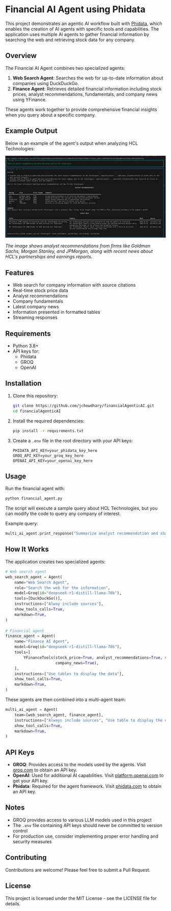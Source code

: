 # Financial AI Agent using Phidata

This project demonstrates an agentic AI workflow built with [Phidata](https://github.com/phidatahq/phidata), which enables the creation of AI agents with specific tools and capabilities. The application uses multiple AI agents to gather financial information by searching the web and retrieving stock data for any company.

## Overview

The Financial AI Agent combines two specialized agents:

1. **Web Search Agent**: Searches the web for up-to-date information about companies using DuckDuckGo.
2. **Finance Agent**: Retrieves detailed financial information including stock prices, analyst recommendations, fundamentals, and company news using YFinance.

These agents work together to provide comprehensive financial insights when you query about a specific company.

## Example Output

Below is an example of the agent's output when analyzing HCL Technologies:

![HCL Technologies Analysis Output](https://github.com/jchowdhary/financialAgenticAI/blob/main/screenshot.png)

*The image shows analyst recommendations from firms like Goldman Sachs, Morgan Stanley, and JPMorgan, along with recent news about HCL's partnerships and earnings reports.*

## Features

- Web search for company information with source citations
- Real-time stock price data
- Analyst recommendations
- Company fundamentals
- Latest company news
- Information presented in formatted tables
- Streaming responses

## Requirements

- Python 3.8+
- API keys for:
  - Phidata
  - GROQ
  - OpenAI

## Installation

1. Clone this repository:
   ```bash
   git clone https://github.com/jchowdhary/financialAgenticAI.git
   cd financialAgenticAI

   ```

2. Install the required dependencies:
   ```bash
   pip install -r requirements.txt
   ```

3. Create a `.env` file in the root directory with your API keys:
   ```
   PHIDATA_API_KEY=your_phidata_key_here
   GROQ_API_KEY=your_groq_key_here
   OPENAI_API_KEY=your_openai_key_here
   ```

## Usage

Run the financial agent with:

```bash
python financial_agent.py
```

The script will execute a sample query about HCL Technologies, but you can modify the code to query any company of interest.

Example query:
```python
multi_ai_agent.print_response("Summarize analyst recommendation and share the latest news for Apple", stream=True)
```

## How It Works

The application creates two specialized agents:

```python
# Web search agent
web_search_agent = Agent(
    name="Web Search Agent",
    role="Search the web for the information",
    model=Groq(id="deepseek-r1-distill-llama-70b"),
    tools=[DuckDuckGo()],
    instructions=["Alway include sources"],
    show_tools_calls=True,
    markdown=True,
)

# Financial agent
finance_agent = Agent(
    name="Finance AI Agent",
    model=Groq(id="deepseek-r1-distill-llama-70b"),
    tools=[
        YFinanceTools(stock_price=True, analyst_recommendations=True, stock_fundamentals=True,
                      company_news=True),
    ],
    instructions=["Use tables to display the data"],
    show_tool_calls=True,
    markdown=True,
)
```

These agents are then combined into a multi-agent team:

```python
multi_ai_agent = Agent(
    team=[web_search_agent, finance_agent],
    instructions=["Always include sources", "Use table to display the data"],
    show_tool_calls=True,
    markdown=True,
)
```

## API Keys

- **GROQ**: Provides access to the models used by the agents. Visit [groq.com](https://groq.com) to obtain an API key.
- **OpenAI**: Used for additional AI capabilities. Visit [platform.openai.com](https://platform.openai.com) to get your API key.
- **Phidata**: Required for the agent framework. Visit [phidata.com](https://phidata.com) to obtain an API key.

## Notes

- GROQ provides access to various LLM models used in this project
- The `.env` file containing API keys should never be committed to version control
- For production use, consider implementing proper error handling and security measures

## Contributing

Contributions are welcome! Please feel free to submit a Pull Request.

## License

This project is licensed under the MIT License - see the LICENSE file for details.
